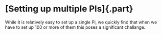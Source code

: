 # [Setting up multiple PIs]{.part}

While it is relatively easy to set up a single Pi, we quickly find 
that when we have to set up 100 or more of them this poses a 
significant challange.

